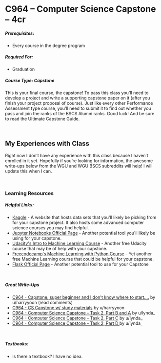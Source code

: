 # C964 – Computer Science Capstone – 4cr
<h5>Prerequisites:</h5>
<ul>
<li>Every course in the degree program</li>
</ul>

<h5>Required For:</h5>
<ul>
<li>Graduation</li>
</ul>

<h5><b>Course Type:</b> Capstone</h5>
<p>This is your final course, the capstone! To pass this class you'll need to develop a project and write a supporting capstone paper on it (after you finish your project proposal of course). Just like every other Performance Assessment type course, you'll need to submit it to find out whether you pass and join the ranks of the BSCS Alumni ranks. Good luck! And be sure to read the Ultimate Capstone Guide.</p>

<br />

<h2>My Experiences with Class</h2>
<p>Right now I don’t have any experience with this class because I haven’t enrolled in it yet. Hopefully if you’re looking for information, the awesome write-ups below from the WGU and WGU BSCS subreddits will help! I will update this when I can.</p>

<br />

<h3>Learning Resources</h3>

<h5>Helpful Links:</h5>
<ul>
  <li><a href="https://www.kaggle.com/">Kaggle</a> - A website that hosts data sets that you'll likely be picking from for your capstone project. It also hosts some advanced computer science courses you may find helpful.</li>
  <li><a href="https://jupyter.org/">Jupyter Notebooks Official Page</a> - Another potential tool you'll likely be using for your capstone.</li>
  <li><a href="https://www.udacity.com/course/intro-to-machine-learning--ud120">Udacity's Intro to Machine Learning Course</a> - Another free Udacity course that may be of help with your capstone.</li>
  <li><a href="https://www.freecodecamp.org/learn/machine-learning-with-python/">Freecodecamp's Machine Learning with Python Course</a> - Yet another free Machine Learning course that could be helpful for your capstone.</li>
  <li><a href="https://flask.palletsprojects.com/en/1.1.x/">Flask Official Page</a> - Another potential tool to use for your Capstone</li>
</ul>

<br />

<h5>Great Write-Ups</h5>
<ul>
  <li><a href="https://www.reddit.com/r/WGU_CompSci/comments/fa576y/c964_capstone_super_beginner_and_i_dont_know/">C964 - Capstone, super beginner and I don't know where to start....</a> by u/harryyoon (read comments)</li>
    <li><a href="https://www.reddit.com/r/WGU_CompSci/comments/fl35tu/c964_cs_capstone_w_study_materials/">C964 - CS Capstone w/ study materials</a> by u/harryyoon</li>
  <li><a href="https://www.reddit.com/r/WGU_CompSci/comments/d2k1lz/c964_computer_science_capstone_task_2_part_b_and_a/">C964 - Computer Science Capstone - Task 2, Part B and A</a> by u/lynda_</li>
  <li><a href="https://www.reddit.com/r/WGU_CompSci/comments/d1ier8/c964_computer_science_capstone_task_2_part_c/">C964 - Computer Science Capstone - Task 2, Part C</a> by u/lynda_</li>
    <li><a href="https://www.reddit.com/r/WGU_CompSci/comments/d21igo/c964_computer_science_capstone_task_2_part_d/">C964 - Computer Science Capstone - Task 2, Part D </a> by u/lynda_</li>
</ul>

<br />

<h5>Textbooks:</h5>
<ul>
  <li>Is there a textbook? I have no idea.</li>
</ul>
